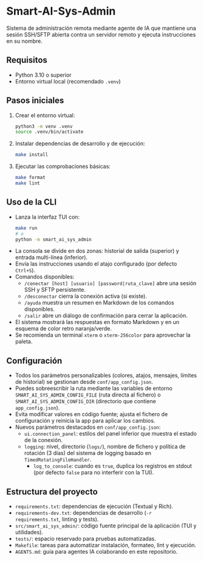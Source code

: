 # Smart-AI-Sys-Admin

Sistema de administración remota mediante agente de IA que mantiene una sesión SSH/SFTP abierta contra un servidor remoto y ejecuta instrucciones en su nombre.

## Requisitos
- Python 3.10 o superior
- Entorno virtual local (recomendado `.venv`)

## Pasos iniciales
1. Crear el entorno virtual:
   ```bash
   python3 -m venv .venv
   source .venv/bin/activate
   ```
2. Instalar dependencias de desarrollo y de ejecución:
   ```bash
   make install
   ```
3. Ejecutar las comprobaciones básicas:
   ```bash
   make format
   make lint
   ```

## Uso de la CLI
- Lanza la interfaz TUI con:
  ```bash
  make run
  # o
  python -m smart_ai_sys_admin
  ```
- La consola se divide en dos zonas: historial de salida (superior) y entrada multi-línea (inferior).
- Envía las instrucciones usando el atajo configurado (por defecto `Ctrl+S`).
- Comandos disponibles:
  - `/conectar [host] [usuario] [password|ruta_clave]` abre una sesión SSH y SFTP persistente.
  - `/desconectar` cierra la conexión activa (si existe).
  - `/ayuda` muestra un resumen en Markdown de los comandos disponibles.
  - `/salir` abre un diálogo de confirmación para cerrar la aplicación.
- El sistema mostrará las respuestas en formato Markdown y en un esquema de color retro naranja/verde.
- Se recomienda un terminal `xterm` o `xterm-256color` para aprovechar la paleta.

## Configuración
- Todos los parámetros personalizables (colores, atajos, mensajes, límites de historial) se gestionan desde `conf/app_config.json`.
- Puedes sobreescribir la ruta mediante las variables de entorno `SMART_AI_SYS_ADMIN_CONFIG_FILE` (ruta directa al fichero) o `SMART_AI_SYS_ADMIN_CONFIG_DIR` (directorio que contiene `app_config.json`).
- Evita modificar valores en código fuente; ajusta el fichero de configuración y reinicia la app para aplicar los cambios.
- Nuevos parámetros destacados en `conf/app_config.json`:
  - `ui.connection_panel`: estilos del panel inferior que muestra el estado de la conexión.
  - `logging`: nivel, directorio (`logs/`), nombre de fichero y política de rotación (3 días) del sistema de logging basado en `TimedRotatingFileHandler`.
    - `log_to_console`: cuando es `true`, duplica los registros en stdout (por defecto `false` para no interferir con la TUI).

## Estructura del proyecto
- `requirements.txt`: dependencias de ejecución (Textual y Rich).
- `requirements-dev.txt`: dependencias de desarrollo (`-r requirements.txt`, linting y tests).
- `src/smart_ai_sys_admin/`: código fuente principal de la aplicación (TUI y utilidades).
- `tests/`: espacio reservado para pruebas automatizadas.
- `Makefile`: tareas para automatizar instalación, formateo, lint y ejecución.
- `AGENTS.md`: guía para agentes IA colaborando en este repositorio.
